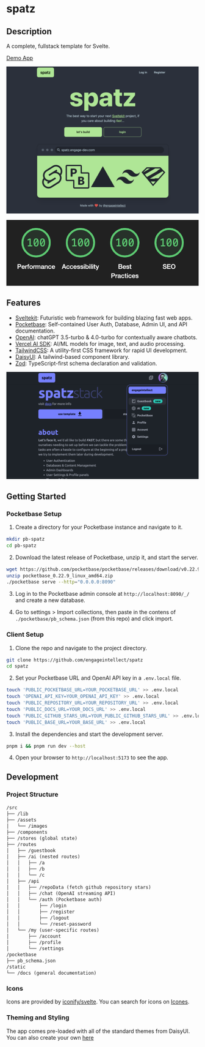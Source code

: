 # spatz

## Description

A complete, fullstack template for Svelte.

[Demo App](https://spatz.engage-dev.com)

![Image Description](/src/lib/assets/images/spatz.png)

![Image Description](/src/lib/assets/images/lighthouse.png)

## Features

- [Sveltekit](https://kit.svelte.dev/): Futuristic web framework for building blazing fast web apps.
- [Pocketbase](https://pocketbase.io): Self-contained User Auth, Database, Admin UI, and API documentation.
- [OpenAI](https://openai.com): chatGPT 3.5-turbo & 4.0-turbo for contextually aware chatbots.
- [Vercel AI SDK](https://vercel.com/ai): AI/ML models for image, text, and audio processing.
- [TailwindCSS](https://tailwindcss.com): A utility-first CSS framework for rapid UI development.
- [DaisyUI](https://daisyui.com): A tailwind-based component library.
- [Zod](https://zod.dev): TypeScript-first schema declaration and validation.

![Image Description](/src/lib/assets/images/spatz-features.png)

## Getting Started

### Pocketbase Setup

1. Create a directory for your Pocketbase instance and navigate to it.

```bash
mkdir pb-spatz
cd pb-spatz
```

2. Download the latest release of Pocketbase, unzip it, and start the server.

```bash
wget https://github.com/pocketbase/pocketbase/releases/download/v0.22.9/pocketbase_0.22.9_linux_amd64.zip
unzip pocketbase_0.22.9_linux_amd64.zip
./pocketbase serve --http="0.0.0.0:8090"
```

3. Log in to the Pocketbase admin console at `http://localhost:8090/_/` and create a new database.

4. Go to settings > Import collections, then paste in the contens of `./pocketbase/pb_schema.json` (from this repo) and click import.

### Client Setup

1. Clone the repo and navigate to the project directory.

```bash
git clone https://github.com/engageintellect/spatz
cd spatz
```

2. Set your Pocketbase URL and OpenAI API key in a `.env.local` file.

```bash
touch 'PUBLIC_POCKETBASE_URL=YOUR_POCKETBASE_URL' >> .env.local
touch 'OPENAI_API_KEY=YOUR_OPENAI_API_KEY' >> .env.local
touch 'PUBLIC_REPOSITORY_URL=YOUR_REPOSITORY_URL' >> .env.local
touch 'PUBLIC_DOCS_URL=YOUR_DOCS_URL' >> .env.local
touch 'PUBLIC_GITHUB_STARS_URL=YOUR_PUBLIC_GITHUB_STARS_URL' >> .env.local
touch 'PUBLIC_BASE_URL=YOUR_BASE_URL' >> .env.local
```

3. Install the dependencies and start the development server.

```bash
pnpm i && pnpm run dev --host
```

4. Open your browser to `http://localhost:5173` to see the app.

## Development

### Project Structure

```
/src
├── /lib
├── /assets
│   └── /images
├── /components
├── /stores (global state)
├── /routes
│   ├── /guestbook
│   ├── /ai (nested routes)
│   │   ├── /a
│   │   ├── /b
│   │   └── /c
│   ├── /api
│   │   ├── /repoData (fetch github repository stars)
│   │   ├── /chat (OpenAI streaming API)
│   │   └── /auth (Pocketbase auth)
│   │       ├── /login
│   │       ├── /register
│   │       ├── /logout
│   │       └── /reset-password
│   └── /my (user-specific routes)
│       ├── /account
│       ├── /profile
│       └── /settings
/pocketbase
├── pb_schema.json
/static
└── /docs (general documentation)

```

### Icons

Icons are provided by [iconify/svelte](https://www.npmjs.com/package/@iconify/svelte).
You can search for icons on [Icones](https://icones.js.org/collection/all).

### Theming and Styling

The app comes pre-loaded with all of the standard themes from DaisyUI. You can also create your own [here](https://daisyui.com/docs/themes/#-4)
